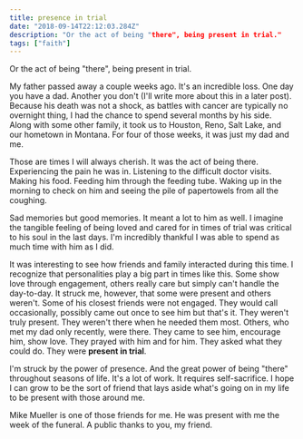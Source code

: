 ```yaml
---
title: presence in trial
date: "2018-09-14T22:12:03.284Z"
description: "Or the act of being "there", being present in trial."
tags: ["faith"]
---
```


Or the act of being "there", being present in trial.

My father passed away a couple weeks ago. It's an incredible loss. One day you have a dad. Another you don't (I'll write more about this in a later post). Because his death was not a shock, as battles with cancer are typically no overnight thing, I had the chance to spend several months by his side. Along with some other family, it took us to Houston, Reno, Salt Lake, and our hometown in Montana. For four of those weeks, it was just my dad and me.

Those are times I will always cherish. It was the act of being there. Experiencing the pain he was in. Listening to the difficult doctor visits. Making his food. Feeding him through the feeding tube. Waking up in the morning to check on him and seeing the pile of papertowels from all the coughing.

Sad memories but good memories. It meant a lot to him as well. I imagine the tangible feeling of being loved and cared for in times of trial was critical to his soul in the last days. I'm incredibly thankful I was able to spend as much time with him as I did.

It was interesting to see how friends and family interacted during this time. I recognize that personalities play a big part in times like this. Some show love through engagement, others really care but simply can't handle the day-to-day. It struck me, however, that some were present and others weren't. Some of his closest friends were not engaged. They would call occasionally, possibly came out once to see him but that's it. They weren't truly present. They weren't there when he needed them most. Others, who met my dad only recently, were there. They came to see him, encourage him, show love. They prayed with him and for him. They asked what they could do. They were **present in trial**.

I'm struck by the power of presence. And the great power of being "there" throughout seasons of life. It's a lot of work. It requires self-sacrifice. I hope I can grow to be the sort of friend that lays aside what's going on in my life to be present with those around me.

Mike Mueller is one of those friends for me. He was present with me the week of the funeral. A public thanks to you, my friend.